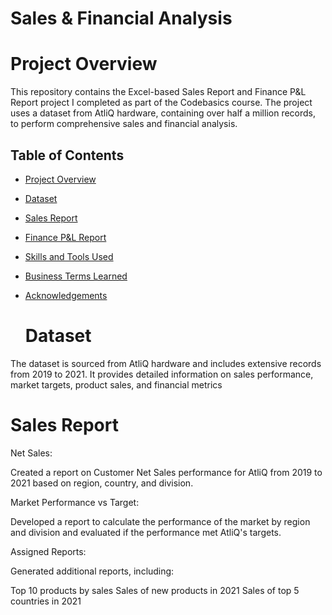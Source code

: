 # Sales & Financial Analysis

# Project Overview
This repository contains the Excel-based Sales Report and Finance P&L Report project I completed as part of the Codebasics course. The project uses a dataset from AtliQ hardware, containing over half a million records, to perform comprehensive sales and financial analysis.

## Table of Contents
- [Project Overview](#project-overview)
- [Dataset](#dataset)
- [Sales Report](#sales-report)
- [Finance P&L Report](#finance-pl-report)
- [Skills and Tools Used](#skills-and-tools-used)
- [Business Terms Learned](#business-terms-learned)
- [Acknowledgements](#acknowledgements)

  # Dataset
The dataset is sourced from AtliQ hardware and includes extensive records from 2019 to 2021. It provides detailed information on sales performance, market targets, product sales, and financial metrics

# Sales Report
Net Sales:

  Created a report on Customer Net Sales performance for AtliQ from 2019 to 2021 based on region, country, and division.
 
Market Performance vs Target:

 Developed a report to calculate the performance of the market by region and division and evaluated if the performance met AtliQ's targets.

Assigned Reports:

 Generated additional reports, including:
 
   Top 10 products by sales
   Sales of new products in 2021
   Sales of top 5 countries in 2021



